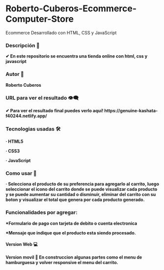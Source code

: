 # Roberto-Cuberos-Ecommerce-Computer-Store
Ecommerce Desarrollado con HTML, CSS y JavaScript
<h3><strong>Descripción 💬 </h3>
  <p>✔ En este repositorio se encuentra una tienda online con html, css y javascript</p>
  <h3>Autor 🤠</h3>
  <p>Roberto Cuberos</p>
  <h3> <strong>URL para ver el resultado 👁‍🗨 </h3>
<p>✔ Para ver el resultado final puedes verlo aquí! https://genuine-kashata-f40244.netlify.app/</p>
  <h3><strong>Tecnologias usadas 🛠️ </h3>
  <p>· HTML5 </p>
  <p>· CSS3 </p>
  <p>· JavaScript </p>
  <h3><strong>Como usar 📲 </h3>
  <p>· Selecciona el producto de su preferencia para agregarlo al carrito, luego seleccionar el icono del carrito donde
    se puede visualizar cada producto y se puede aumentar su cantidad o disminuir, eliminar del carrito con su boton y 
    visualizar el total que genera por cada producto generado.</p>
    <h3>Funcionalidades por agregar: </h3>
    <p>*Formulario de pago con tarjeta de debito o cuenta electronica</p>
    <p>*Mensaje que indique que el producto esta siendo procesado.</p>
  <h4>Version Web 💻</h4>
<strong![tiendaOnline](https://user-images.githubusercontent.com/91293983/186038853-3be9cdcc-2f07-4261-8fd2-7fa82c3466b8.png)
  <h4> <strong>Version movil 📱 </h4>
 En construccion algunas partes como el menu de hamburguesa y volver responsive el menu del carrito.
